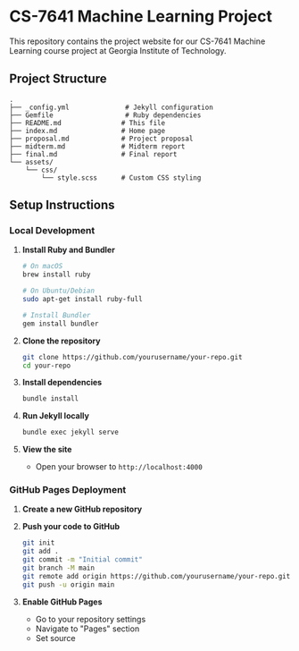 # CS-7641 Machine Learning Project

This repository contains the project website for our CS-7641 Machine Learning course project at Georgia Institute of Technology.

## Project Structure

```
.
├── _config.yml              # Jekyll configuration
├── Gemfile                  # Ruby dependencies
├── README.md               # This file
├── index.md                # Home page
├── proposal.md             # Project proposal
├── midterm.md              # Midterm report
├── final.md                # Final report
└── assets/
    └── css/
        └── style.scss      # Custom CSS styling
```

## Setup Instructions

### Local Development

1. **Install Ruby and Bundler**
   ```bash
   # On macOS
   brew install ruby
   
   # On Ubuntu/Debian
   sudo apt-get install ruby-full
   
   # Install Bundler
   gem install bundler
   ```

2. **Clone the repository**
   ```bash
   git clone https://github.com/yourusername/your-repo.git
   cd your-repo
   ```

3. **Install dependencies**
   ```bash
   bundle install
   ```

4. **Run Jekyll locally**
   ```bash
   bundle exec jekyll serve
   ```

5. **View the site**
   - Open your browser to `http://localhost:4000`

### GitHub Pages Deployment

1. **Create a new GitHub repository**

2. **Push your code to GitHub**
   ```bash
   git init
   git add .
   git commit -m "Initial commit"
   git branch -M main
   git remote add origin https://github.com/yourusername/your-repo.git
   git push -u origin main
   ```

3. **Enable GitHub Pages**
   - Go to your repository settings
   - Navigate to "Pages" section
   - Set source
